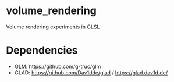 # volume_rendering
Volume rendering experiments in GLSL

# Dependencies

 * GLM: https://github.com/g-truc/glm
 * GLAD: https://github.com/Dav1dde/glad / https://glad.dav1d.de/
